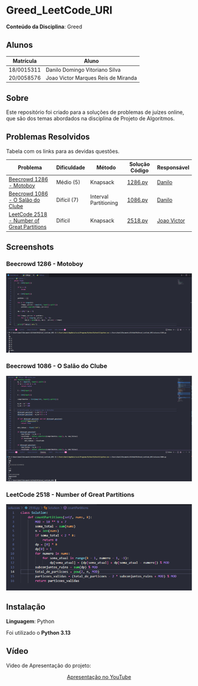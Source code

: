 # Greed_LeetCode_URI

<!-- **Número da Lista**: X<br> -->
**Conteúdo da Disciplina**: Greed<br>

## Alunos
| Matrícula  | Aluno                               |
| ---------- | ----------------------------------- |
| 18/0015311 | Danilo Domingo Vitoriano Silva      |
| 20/0058576 | Joao Victor Marques Reis de Miranda |

## Sobre 
Este repositório foi criado para a soluções de problemas de juízes online, que são dos temas abordados na disciplina de Projeto de Algoritmos.

## Problemas Resolvidos

Tabela com os links para as devidas questões.

| Problema                                                                    | Dificuldade | Método   | Solução Código               | Responsável                             |
| --------------------------------------------------------------------------- | ----------- | -------- | ---------------------------- | --------------------------------------- |
| [Beecrowd 1286 - Motoboy](https://judge.beecrowd.com/pt/problems/view/1286) | Médio (5)   | Knapsack | [1286.py](/solucoes/1286.py) | [Danilo](https://github.com/danilow200) |
| [Beecrowd 1086 - O Salão do Clube](https://judge.beecrowd.com/pt/problems/view/1086)                                                                         | Difícil (7)         | Interval Partitioning        | [1086.py](/solucoes/1086.py)                          | [Danilo](https://github.com/danilow200)                                      |
| [LeetCode 2518 - Number of Great Partitions](https://leetcode.com/problems/number-of-great-partitions/description/)                                                                           | Difícil           | Knapsack        | [2518.py](/solucoes/2518.py)                            | [Joao Victor](https://github.com/jmarquees)                                      |




## Screenshots

### Beecrowd 1286 - Motoboy
![Motoboy](/img/1286.png)

### Beecrowd 1086 - O Salão do Clube
![O Salão do Clube](/img/1086.png)

### LeetCode 2518 - Number of Great Partitions
![Number of Great Partitions](/img/2518.png)

## Instalação 
**Linguagem**: Python<br>

Foi utilizado o **Python 3.13**


## Vídeo

Video de Apresentação do projeto:

<div align="center">
  <!-- <p><a href="./assets/Trabalho_de_PA_Grafo1.mp4">Vídeo de Apresentação</a></p> -->
  <p><a href="https://youtu.be/P2GyZfiEWTg">Apresentação no YouTube</a></p>
</div>
